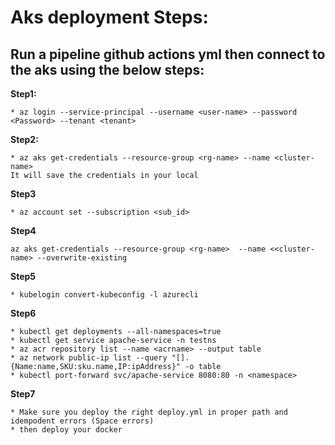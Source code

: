# Aks deployment Steps:


## Run a pipeline github actions yml then connect to the aks using the below steps:
**Step1:**
```
* az login --service-principal --username <user-name> --password <Password> --tenant <tenant>
```
**Step2:**
```
* az aks get-credentials --resource-group <rg-name> --name <cluster-name>
It will save the credentials in your local
```
**Step3**
```
* az account set --subscription <sub_id>
```
**Step4**
```
az aks get-credentials --resource-group <rg-name>  --name <<cluster-name> --overwrite-existing
```
**Step5**
```
* kubelogin convert-kubeconfig -l azurecli
```
**Step6**
```
* kubectl get deployments --all-namespaces=true
* kubectl get service apache-service -n testns
* az acr repository list --name <acrname> --output table
* az network public-ip list --query "[].{Name:name,SKU:sku.name,IP:ipAddress}" -o table
* kubectl port-forward svc/apache-service 8080:80 -n <namespace>
```
**Step7**
```
* Make sure you deploy the right deploy.yml in proper path and idempodent errors (Space errors)
* then deploy your docker
```

